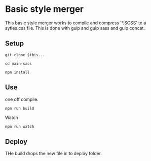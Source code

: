 # Basic style merger

This basic style merger works to compile and compress '*.SCSS' to a sytles.css file. 
This is done with gulp and gulp sass and gulp concat. 

## Setup 

```
git clone $this...

cd main-sass

npm install 
```


## Use

one off compile.

```
npm run build 
```

Watch 

```
npm run watch
```


## Deploy

THe build drops the new file in to deploy folder.
